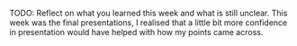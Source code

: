 TODO: Reflect on what you learned this week and what is still unclear.
This week was the final presentations, I realised that a little bit more confidence in presentation would have helped with how my points came across.
